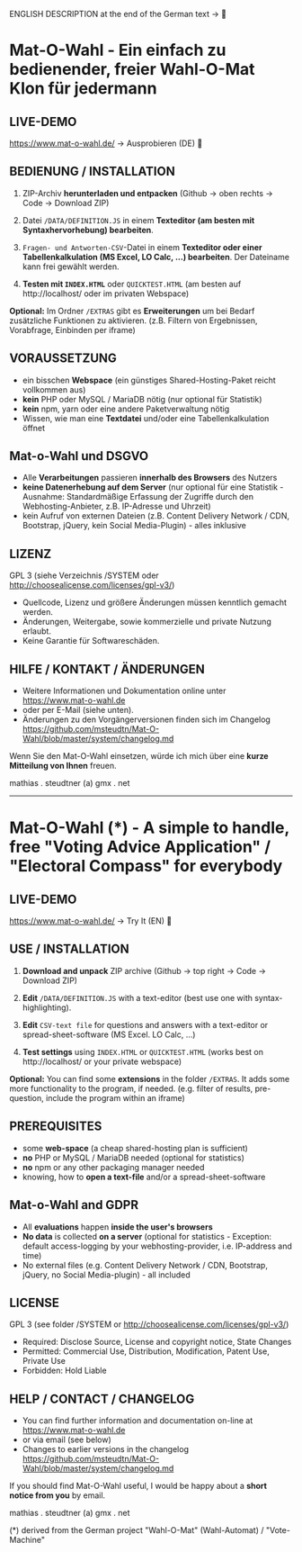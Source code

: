 ENGLISH DESCRIPTION at the end of the German text ->  :hamburger:

# Mat-O-Wahl - Ein einfach zu bedienender, freier Wahl-O-Mat Klon für jedermann

## LIVE-DEMO

https://www.mat-o-wahl.de/ -> Ausprobieren (DE) :beer:

## BEDIENUNG / INSTALLATION

1. ZIP-Archiv **herunterladen und entpacken**
   (Github -> oben rechts -> Code -> Download ZIP)

2. Datei `/DATA/DEFINITION.JS` in einem **Texteditor (am besten mit Syntaxhervorhebung) bearbeiten**.   

3. `Fragen- und Antworten-CSV`-Datei in einem **Texteditor oder einer Tabellenkalkulation (MS Excel, LO Calc, ...) bearbeiten**. Der Dateiname kann frei gewählt werden.

4. **Testen mit `INDEX.HTML`** oder `QUICKTEST.HTML` 
   (am besten auf http://localhost/ oder im privaten Webspace) 

**Optional:** Im Ordner `/EXTRAS` gibt es **Erweiterungen** um bei Bedarf zusätzliche Funktionen zu aktivieren. (z.B. Filtern von Ergebnissen, Vorabfrage, Einbinden per iframe)

## VORAUSSETZUNG

- ein bisschen **Webspace** (ein günstiges Shared-Hosting-Paket reicht vollkommen aus)
- **kein** PHP oder MySQL / MariaDB nötig (nur optional für Statistik)
- **kein** npm, yarn oder eine andere Paketverwaltung nötig
- Wissen, wie man eine **Textdatei** und/oder eine Tabellenkalkulation öffnet

## Mat-o-Wahl und DSGVO

- Alle **Verarbeitungen** passieren **innerhalb des Browsers** des Nutzers
- **keine Datenerhebung auf dem Server** (nur optional für eine Statistik - Ausnahme: Standardmäßige Erfassung der Zugriffe durch den Webhosting-Anbieter, z.B. IP-Adresse und Uhrzeit)
- kein Aufruf von externen Dateien (z.B. Content Delivery Network / CDN, Bootstrap, jQuery, kein Social Media-Plugin) - alles inklusive 

## LIZENZ

GPL 3 (siehe Verzeichnis /SYSTEM oder http://choosealicense.com/licenses/gpl-v3/)
- Quellcode, Lizenz und größere Änderungen müssen kenntlich gemacht werden.
- Änderungen, Weitergabe, sowie kommerzielle und private Nutzung erlaubt.
- Keine Garantie für Softwareschäden. 

## HILFE / KONTAKT / ÄNDERUNGEN

- Weitere Informationen und Dokumentation online unter https://www.mat-o-wahl.de
- oder per E-Mail (siehe unten).
- Änderungen zu den Vorgängerversionen finden sich im Changelog https://github.com/msteudtn/Mat-O-Wahl/blob/master/system/changelog.md

Wenn Sie den Mat-O-Wahl einsetzen, würde ich mich über eine **kurze Mitteilung von Ihnen** freuen.

mathias . steudtner (a) gmx . net

---

# Mat-O-Wahl (*) - A simple to handle, free "Voting Advice Application" / "Electoral Compass" for everybody 

## LIVE-DEMO

https://www.mat-o-wahl.de/ -> Try It (EN) :hamburger:

## USE / INSTALLATION

1. **Download and unpack** ZIP archive
    (Github -> top right -> Code -> Download ZIP)

2. **Edit** `/DATA/DEFINITION.JS` with a text-editor (best use one with syntax-highlighting).

3. **Edit** `CSV-text file` for questions and answers with a text-editor or spread-sheet-software (MS Excel. LO Calc, ...)

4. **Test settings** using `INDEX.HTML` or `QUICKTEST.HTML`
   (works best on http://localhost/ or your private webspace)

**Optional:** You can find some **extensions** in the folder `/EXTRAS`. It adds some more functionality to the program, if needed. (e.g. filter of results, pre-question, include the program within an iframe)

## PREREQUISITES

- some **web-space** (a cheap shared-hosting plan is sufficient)
- **no** PHP or MySQL / MariaDB needed (optional for statistics)
- **no** npm or any other packaging manager needed
- knowing, how to **open a text-file** and/or a spread-sheet-software 

## Mat-o-Wahl and GDPR

- All **evaluations** happen **inside the user's browsers**
- **No data** is collected **on a server** (optional for statistics - Exception: default access-logging by your webhosting-provider, i.e. IP-address and time)
- No external files (e.g. Content Delivery Network / CDN, Bootstrap, jQuery, no Social Media-plugin) - all included 

## LICENSE

GPL 3 (see folder /SYSTEM or http://choosealicense.com/licenses/gpl-v3/)
- Required: Disclose Source, License and copyright notice, State Changes 
- Permitted: Commercial Use, Distribution, Modification, Patent Use, Private Use 
- Forbidden: Hold Liable

## HELP / CONTACT / CHANGELOG

- You can find further information and documentation on-line at https://www.mat-o-wahl.de
- or via email (see below)
- Changes to earlier versions in the changelog https://github.com/msteudtn/Mat-O-Wahl/blob/master/system/changelog.md

If you should find Mat-O-Wahl useful, I would be happy about a **short notice from you** by email.

mathias . steudtner (a) gmx . net

(*) derived from the German project "Wahl-O-Mat" (Wahl-Automat) / "Vote-Machine"
